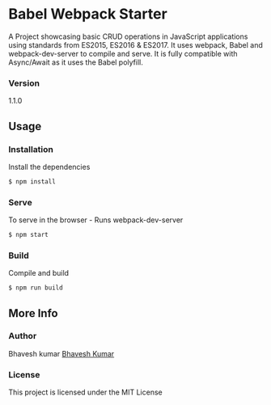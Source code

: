 # Babel Webpack Starter

A Project showcasing basic CRUD operations in JavaScript applications using standards from ES2015, ES2016 & ES2017. It uses webpack, Babel and webpack-dev-server to compile and serve. It is fully compatible with Async/Await as it uses the Babel polyfill.

### Version
1.1.0

## Usage

### Installation

Install the dependencies

```sh
$ npm install
```

### Serve
To serve in the browser  - Runs webpack-dev-server

```sh
$ npm start
```

### Build
Compile and build

```sh
$ npm run build
```

## More Info


### Author

Bhavesh kumar
[Bhavesh Kumar](http://www.github.com/bhavesh27)

### License

This project is licensed under the MIT License